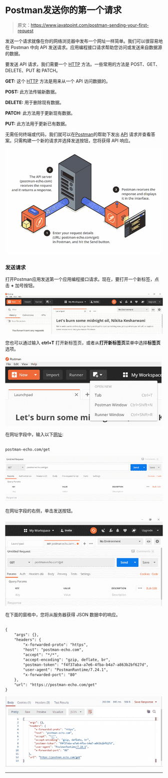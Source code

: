 # Postman发送你的第一个请求

> 原文：<https://www.javatpoint.com/postman-sending-your-first-request>

发送一个请求就像在你的网络浏览器中发布一个网址一样简单。我们可以很容易地在 Postman 中向 API 发送请求。应用编程接口请求帮助您访问或发送来自数据源的数据。

要发送 API 请求，我们需要一个 [HTTP](https://www.javatpoint.com/http) 方法。一些常用的方法是 POST、GET、DELETE、PUT 和 PATCH。

**GET:** 这个 [HTTP](https://www.javatpoint.com/http-full-form) 方法是用来从一个 API 访问数据的。

**POST:** 此方法传输新数据。

**DELETE:** 用于删除现有数据。

**PATCH:** 此方法用于更新现有数据。

**PUT:** 此方法用于更新已有数据。

无需任何终端或代码，我们就可以在[Postman](https://www.javatpoint.com/postman)的帮助下发出 [API](https://www.javatpoint.com/api-full-form) 请求并查看答案。只需构建一个新的请求并选择发送按钮，您将获得 API 响应。

![Sending Your First Request](img/26f63caf7b9192c43b4089039965b244.png)

### 发送请求

打开Postman应用发送第一个应用编程接口请求。现在，要打开一个新标签，点击 **+** 加号按钮。

![Sending Your First Request](img/e8ba6f02cf2dc4c401c148ddc1ed5ff3.png)

您也可以通过输入 **ctrl+T** 打开新标签页，或者从**打开新标签页**菜单中选择**标签页**选项。

![Sending Your First Request](img/cc64f80ea625f0c48a149388ffb18bce.png)

在网址字段中，输入以下[网址](https://www.javatpoint.com/url-full-form):

```

postman-echo.com/get

```

![Sending Your First Request](img/4057f9ea5fe9c99bb99ea2340562c5db.png)

在网址字段的右侧，单击发送按钮。

![Sending Your First Request](img/73e7563867bb7de74e0828bc1c66e523.png)

在下面的窗格中，您将从服务器获得 JSON 数据中的响应。

```

{
    "args": {},
    "headers": {
        "x-forwarded-proto": "https",
        "host": "postman-echo.com",
        "accept": "*/*",
        "accept-encoding": "gzip, deflate, br",
        "postman-token": "f4f37aba-a7e6-4fba-b4a7-a863b2bf627d",
        "user-agent": "PostmanRuntime/7.24.1",
        "x-forwarded-port": "80"
    },
    "url": "https://postman-echo.com/get"
}

```

![Sending Your First Request](img/b419888c4e7319a08a5d6624507c9547.png)

* * *